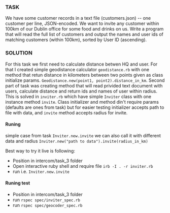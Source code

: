 ### TASK
We have some customer records in a text file (customers.json) -- one customer per line, JSON-encoded. We want to invite any customer within 100km of our Dublin office for some food and drinks on us. Write a program that will read the full list of customers and output the names and user ids of matching customers (within 100km), sorted by User ID (ascending).

### SOLUTION
For this task we first need to calculate distance betwen HQ and user. For that I created simple geodistance calculator `geodistance.rb` with one method that retun distance in kilometers between two points given as class initialize params.
`Geodistance.new(point1, point2).distance_in_km`.
Second part of task was creating method that will read privided text document with users, calculate distance and return ids and names of user within radius.
This is solved in `inviter.rb` which have simple `Inviter` class with one instance method `invite`.
Class initializer and method din't require params (defaults are ones from task) but for easier testing initializer accepts path to file with data, and `invite` method accepts radius for invite.

#### Runing
simple case from task
`Inviter.new.invite`
we can also call it with different data and radius
`Inviter.new("path to data").invite(radius_in_km)`

Best way to try it live is following:
* Position in intercom/task_3 folder
* Open interactive ruby shell and require file
`irb -I . -r inviter.rb`
* run i.e. `Inviter.new.invite`


#### Runing test
* Position in intercom/task_3 folder
* run `rspec spec/inviter_spec.rb`
* run `rspec spec/geocoder_spec.rb`
